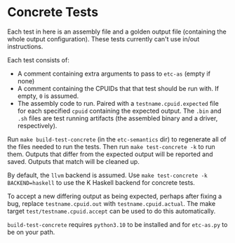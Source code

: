 # Concrete Tests

Each test in here is an assembly file and a golden output file (containing the whole output configuration).
These tests currently can't use in/out instructions.

Each test consists of:
* A comment containing extra arguments to pass to `etc-as` (empty if none)
* A comment containing the CPUIDs that that test should be run with. If empty, `0` is assumed.
* The assembly code to run.
Paired with a `testname.cpuid.expected` file for each specified `cpuid` containing the expected output.
The `.bin` and `.sh` files are test running artifacts (the assembled binary and a driver, respectively).

Run `make build-test-concrete` (in the `etc-semantics` dir) to regenerate all of the files needed to run the tests. Then
run `make test-concrete -k` to run them. Outputs that differ from the expected output will be reported and saved. Outputs
that match will be cleaned up.

By default, the `llvm` backend is assumed. Use `make test-concrete -k BACKEND=haskell` to use the K Haskell backend
for concrete tests.

To accept a new differing output as being expected, perhaps after fixing a bug, replace `testname.cpuid.out` with `testname.cpuid.actual`. The make target `test/testname.cpuid.accept` can be used to do this automatically.

`build-test-concrete` requires `python3.10` to be installed and for `etc-as.py` to be on your path.